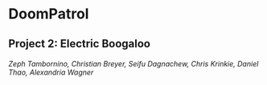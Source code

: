 # DoomPatrol
Project 2: Electric Boogaloo
-----
###### Zeph Tambornino, Christian Breyer, Seifu Dagnachew, Chris Krinkie, Daniel Thao, Alexandria Wagner ######

